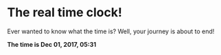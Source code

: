 # The real time clock!

Ever wanted to know what the time is? Well, your journey is about to end!

**The time is Dec 01, 2017, 05:31**